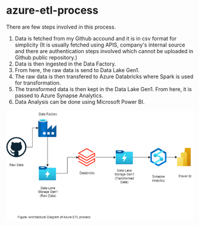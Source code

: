 # azure-etl-process

There are few steps involved in this process. 

1. Data is fetched from my Github accound and it is in csv format for simplicity (It is usually fetched using APIS, company's internal source and there are authentication steps involved which cannot be uploaded in Github public repository.)
2. Data is then ingested in the Data Factory.
3. From here, the raw data is send to Data Lake Gen1. 
4. The raw data is then transfered to Azure Databricks where Spark is used for transformation.
5. The transformed data is then kept in the Data Lake Gen1. From here, it is passed to Azure Synapse Analytics.
6. Data Analysis can be done using Microsoft Power BI.


![alt text](azure_etl_process.png "Architectural Diagram")


